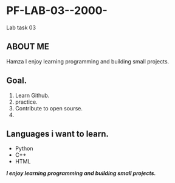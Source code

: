 # PF-LAB-03--2000-
Lab task 03

## ABOUT ME
Hamza
I enjoy learning programming and building small projects.

## Goal.
1. Learn Github.
2. practice.
3. Contribute to open sourse.
4. 
## Languages i want to learn.
- Python
- C++
- HTML

***I enjoy learning programming and building small projects.***
